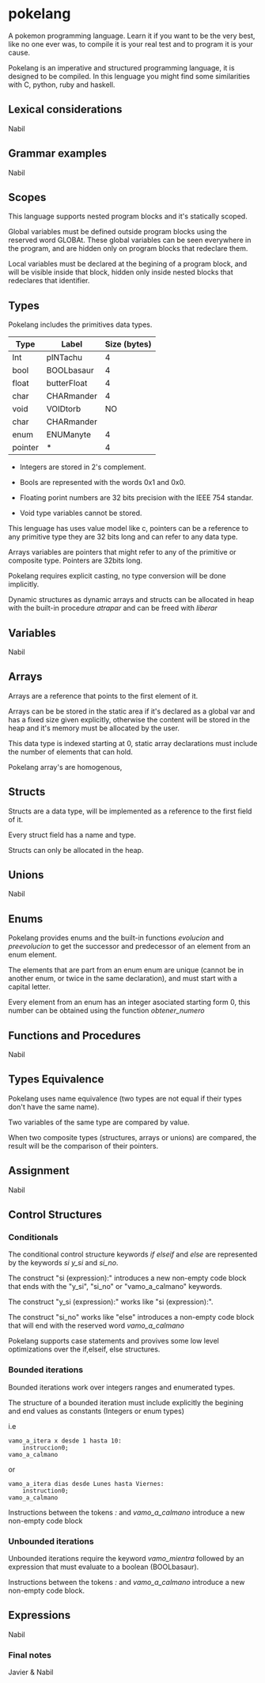 # pokelang
A pokemon programming language. Learn it if you want to be the very best, like no one ever was, to compile it is your real test and to program it is your cause.

Pokelang is an imperative and structured programming language, it is designed to be compiled. In this lenguage you might find some similarities with C, python, ruby and haskell. 

## Lexical considerations
Nabil

## Grammar examples
Nabil

## Scopes
This language supports nested program blocks and it's statically scoped.

Global variables must be defined outside program blocks using the reserved word GLOBAt. These global variables can be seen everywhere in the program, and are hidden only on program blocks that redeclare them.

Local variables must be declared at the begining of a program block, and will be visible inside that block, hidden only inside nested blocks that redeclares that identifier.

## Types
Pokelang includes the primitives data types.

| Type  | Label       | Size (bytes)  |
|-------|-------------|---------------|
|  Int  | pINTachu    | 4             |
|  bool | BOOLbasaur  | 4             |
|  float| butterFloat | 4             |
|  char | CHARmander  | 4             |
|  void | VOIDtorb    | NO            |
|  char | CHARmander  |               |
|  enum | ENUManyte   | 4             |
|  pointer | *        | 4             |

* Integers are stored in 2's complement.

* Bools are represented with the words 0x1 and 0x0.

* Floating porint numbers are 32 bits precision with the IEEE 754 standar.

* Void type variables cannot be stored.

This lenguage has uses value model like c, pointers can be a reference to any primitive type they are 32 bits long and can refer to any data type. 

Arrays variables are pointers that might refer to any of the primitive or composite type. Pointers are 32bits long.

Pokelang requires explicit casting, no type conversion will be done implicitly.

Dynamic structures as dynamic arrays and structs can be allocated in heap with the built-in procedure *atrapar* and can be freed with *liberar*

## Variables
Nabil

## Arrays
Arrays are a reference that points to the first element of it. 

Arrays can be be stored in the static area if it's declared as a global var and has a fixed size given explicitly, otherwise the content will be stored in the heap and it's memory must be allocated by the user.

This data type is indexed starting at 0, static array declarations must include the number of elements that can hold.

Pokelang array's are homogenous,

## Structs
Structs are a data type, will be implemented as a reference to the first field of it.

Every struct field has a name and type.

Structs can only be allocated in the heap.

## Unions
Nabil

## Enums
Pokelang provides enums and the built-in functions *evolucion* and *preevolucion* to get the successor and predecessor of an element from an enum element. 

The elements that are part from an enum enum are unique (cannot be in another enum, or twice in the same declaration), and must start with a capital letter.

Every element from an enum has an integer asociated starting form 0, this number can be obtained using the function *obtener_numero*

## Functions and Procedures
Nabil

## Types Equivalence
Pokelang uses name equivalence (two types are not equal if their types don't have the same name).

Two variables of the same type are compared by value. 

When two composite types (structures, arrays or unions) are compared, the result will be the comparison of their pointers.

## Assignment
Nabil

## Control Structures

### Conditionals
The conditional control structure keywords *if* *elseif* and *else* are represented by the keywords *si* *y_si* and *si_no*.

The construct "si (expression):" introduces a new non-empty code block that ends with the "y_si", "si_no" or "vamo_a_calmano" keywords.

The construct "y_si (expression):" works like "si (expression):".

The construct "si_no" works like "else" introduces a non-empty code block that will end with the reserved word *vamo_a_calmano*

Pokelang supports case statements and provives some low level optimizations over the if,elseif, else structures.

### Bounded iterations
Bounded iterations work over integers ranges and enumerated types.

The structure of a bounded iteration must include explicitly the begining and end values as constants (Integers or enum types)

i.e

    vamo_a_itera x desde 1 hasta 10:
        instruccion0;
    vamo_a_calmano

or 

    vamo_a_itera dias desde Lunes hasta Viernes:
        instruction0;
    vamo_a_calmano

Instructions between the tokens *:* and *vamo_a_calmano* introduce a new non-empty code block

### Unbounded iterations
Unbounded iterations require the keyword *vamo_mientra* followed by an expression that must evaluate to a boolean (BOOLbasaur). 

Instructions between the tokens *:* and *vamo_a_calmano* introduce a new non-empty code block.

## Expressions
Nabil

### Final notes
Javier & Nabil
